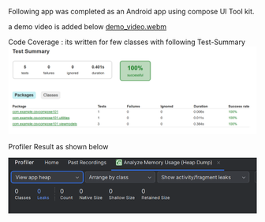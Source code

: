 Following app was completed as an Android app using compose UI Tool kit.

a demo video is added below 
[demo_video.webm](Results%2Fdemo_video.webm)

Code Coverage : its written for few classes with following Test-Summary
![test_coverage.PNG](Results%2Ftest_coverage.PNG)

Profiler Result as shown below 


![profiler_result.PNG](Results%2Fprofiler_result.PNG)